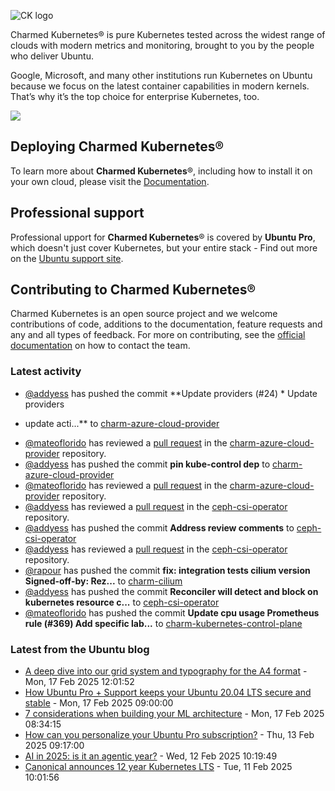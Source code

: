 ![CK logo](https://assets.ubuntu.com/v1/451d4cf4-Charmed+Kubernetes_RGB_onWhite_2022.svg)

Charmed Kubernetes® is pure Kubernetes tested across the widest range of clouds with modern metrics and monitoring, brought to you by the people who deliver Ubuntu.

Google, Microsoft, and many other institutions run Kubernetes on Ubuntu because we focus on the latest container capabilities in modern kernels. That’s why it’s the top choice for enterprise Kubernetes, too.

![](https://assets.ubuntu.com/v1/843c77b6-juju-at-a-glace.svg)

## Deploying Charmed Kubernetes®

To learn more about **Charmed Kubernetes**®, including how to install it on your own cloud, please visit the [Documentation][docs].

## Professional support

Professional upport for **Charmed Kubernetes**® is covered by **Ubuntu Pro**, which doesn't just cover Kubernetes, but your entire stack - Find out more on the [Ubuntu support site](https://ubuntu.com/support).

## Contributing to Charmed Kubernetes®

Charmed Kubernetes is an open source project and we welcome contributions of code, additions to the documentation, feature requests and any and all types of feedback. For more on contributing, see the [official documentation][get-in-touch] on how to contact the team.

<!-- LINKS -->
[docs]: https://ubuntu.com/kubernetes/docs
[get-in-touch]: https://ubuntu.com/kubernetes/docs/get-in-touch

### Latest activity

<!-- activity starts -->
 - [@addyess](https://github.com/addyess) has pushed the commit **Update providers (#24)  * Update providers * update acti...** to [charm-azure-cloud-provider](https://github.com/charmed-kubernetes/charm-azure-cloud-provider)
 - [@mateoflorido](https://github.com/mateoflorido) has reviewed a [pull request](https://github.com/charmed-kubernetes/charm-azure-cloud-provider/pull/24) in the [charm-azure-cloud-provider](https://github.com/charmed-kubernetes/charm-azure-cloud-provider) repository.
 - [@addyess](https://github.com/addyess) has pushed the commit **pin kube-control dep** to [charm-azure-cloud-provider](https://github.com/charmed-kubernetes/charm-azure-cloud-provider)
 - [@mateoflorido](https://github.com/mateoflorido) has reviewed a [pull request](https://github.com/charmed-kubernetes/charm-azure-cloud-provider/pull/24) in the [charm-azure-cloud-provider](https://github.com/charmed-kubernetes/charm-azure-cloud-provider) repository.
 - [@addyess](https://github.com/addyess) has reviewed a [pull request](https://github.com/charmed-kubernetes/ceph-csi-operator/pull/39) in the [ceph-csi-operator](https://github.com/charmed-kubernetes/ceph-csi-operator) repository.
 - [@addyess](https://github.com/addyess) has pushed the commit **Address review comments** to [ceph-csi-operator](https://github.com/charmed-kubernetes/ceph-csi-operator)
 - [@addyess](https://github.com/addyess) has reviewed a [pull request](https://github.com/charmed-kubernetes/ceph-csi-operator/pull/39) in the [ceph-csi-operator](https://github.com/charmed-kubernetes/ceph-csi-operator) repository.
 - [@rapour](https://github.com/rapour) has pushed the commit **fix: integration tests cilium version  Signed-off-by: Rez...** to [charm-cilium](https://github.com/charmed-kubernetes/charm-cilium)
 - [@addyess](https://github.com/addyess) has pushed the commit **Reconciler will detect and block on kubernetes resource c...** to [ceph-csi-operator](https://github.com/charmed-kubernetes/ceph-csi-operator)
 - [@mateoflorido](https://github.com/mateoflorido) has pushed the commit **Update cpu usage Prometheus rule (#369)  Add specific lab...** to [charm-kubernetes-control-plane](https://github.com/charmed-kubernetes/charm-kubernetes-control-plane)
<!-- activity ends -->

<!-- roadmap starts -->

<!-- roadmap ends -->

### Latest from the Ubuntu blog

<!-- blog starts -->
* [A deep dive into our grid system and typography for the A4 format](https://ubuntu.com//blog/a-look-under-the-hood-of-our-grid-system-and-typography-for-the-a4-format) - Mon, 17 Feb 2025 12:01:52 
* [How Ubuntu Pro + Support keeps your Ubuntu 20.04 LTS secure and stable](https://ubuntu.com//blog/20-04-support-how-ubuntu-pro-support-keeps-your-ubuntu-20-04-lts-secure-and-stable) - Mon, 17 Feb 2025 09:00:00 
* [7 considerations when building your ML architecture](https://ubuntu.com//blog/7-considerations-ml-architecture) - Mon, 17 Feb 2025 08:34:15 
* [How can you personalize your Ubuntu Pro subscription?](https://ubuntu.com//blog/how-can-you-personalize-your-ubuntu-pro-subscription) - Thu, 13 Feb 2025 09:17:00 
* [AI in 2025: is it an agentic year?](https://ubuntu.com//blog/ai-in-2025-is-it-an-agentic-year) - Wed, 12 Feb 2025 10:19:49 
* [Canonical announces 12 year Kubernetes LTS](https://ubuntu.com//blog/12-year-lts-for-kubernetes) - Tue, 11 Feb 2025 10:01:56 
<!-- blog ends -->
